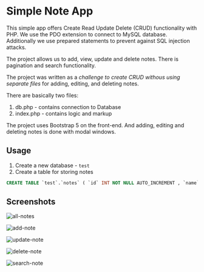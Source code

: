 # Simple Note App

This simple app offers Create Read Update Delete (CRUD) functionality with PHP. We use the PDO extension to connect to MySQL database. Additionally we use prepared statements to prevent against SQL injection attacks.

The project allows us to add, view, update and delete notes. There is pagination and search functionality.

The project was written as a *challenge to create CRUD withous using separate files* for adding, editing, and deleting notes. 

There are basically two files:
1. db.php - contains connection to Database
2. index.php - contains logic and markup

The project uses Bootstrap 5 on the front-end. And adding, editing and deleting notes is done with modal windows. 


## Usage

1. Create a new database - `test`
2. Create a table for storing notes
```sql
CREATE TABLE `test`.`notes` ( `id` INT NOT NULL AUTO_INCREMENT , `name` VARCHAR(100) NOT NULL , PRIMARY KEY (`id`)) ENGINE = InnoDB; 
```

## Screenshots
![all-notes](https://user-images.githubusercontent.com/6689087/107039981-46dd6780-67c7-11eb-8063-625940841604.png)

![add-note](https://user-images.githubusercontent.com/6689087/107040047-5eb4eb80-67c7-11eb-8187-92a121fca5ea.png)

![update-note](https://user-images.githubusercontent.com/6689087/107040062-62e10900-67c7-11eb-9c0e-296353566e8a.png)

![delete-note](https://user-images.githubusercontent.com/6689087/107040069-64aacc80-67c7-11eb-8d99-92bdf1f7ee8e.png)

![search-note](https://user-images.githubusercontent.com/6689087/107040074-65dbf980-67c7-11eb-838b-a26491c64f99.png)
